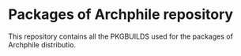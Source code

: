 Packages of Archphile repository 
========

This repository contains all the PKGBUILDS used for the packages of Archphile distributio.




